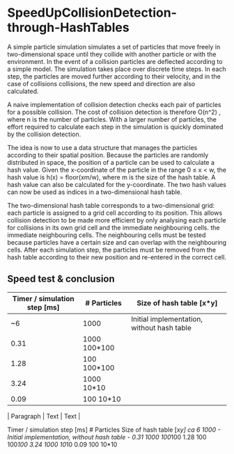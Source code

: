 # SpeedUpCollisionDetection-through-HashTables

A simple particle simulation simulates a set of particles that move freely in two-dimensional space until they collide with another particle or with the environment. In the event of a collision
particles are deflected according to a simple model. The simulation takes place over discrete time steps. In each step, the particles are moved further according to their velocity, and in the case of collisions collisions, the new speed and direction are also calculated.

A naive implementation of collision detection checks each pair of particles for a possible collision. The cost of collision detection is therefore O(n^2) , where n is the number of particles. With a larger number of particles, the effort required to calculate each step in the simulation is quickly dominated by the collision detection.

The idea is now to use a data structure that manages the particles according to their spatial position. Because the particles are randomly distributed in space, the position of a particle can be used to calculate a hash value. Given the x-coordinate of the particle in the range 0 ≤ x < w, the hash value is h(x) = floor(xm/w), where m is the size of the hash table. A hash value can also be calculated for the y-coordinate. The two hash values can now be used as indices in a two-dimensional hash table.

The two-dimensional hash table corresponds to a two-dimensional grid: each particle is assigned to a grid cell according to its position. This allows collision detection to be made more efficient by only analysing each particle for collisions in its own grid cell and the immediate neighbouring cells.
the immediate neighbouring cells. The neighbouring cells must be tested because particles have a certain size and can overlap with the neighbouring cells. After each simulation step, the particles must be removed from the hash table according to their new position and re-entered in the correct cell.


## Speed test & conclusion ##

| Timer / simulation step [ms]     | # Particles | Size of hash table [x*y] |
| ------- | -------------- | ---------------------------------------------- |
| ~6      | 1000           | Initial implementation, without hash table     |
| 0.31	  | 1000	100*100  |                                                |
| 1.28	  | 100	100*100    |                                                |
| 3.24	  | 1000	10*10    |                                                |
| 0.09	  | 100	10*10      |                                                |



| Paragraph   | Text        | Text        |

Timer / simulation step [ms]	# Particles	Size of hash table [x*y]
ca 6	1000	- Initial implementation, without hash table -
0.31	1000	100*100
1.28	100	100*100
3.24	1000	10*10
0.09	100	10*10

